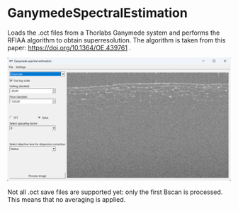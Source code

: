 # GanymedeSpectralEstimation
Loads the .oct files from a Thorlabs Ganymede system and performs the RFIAA algorithm to obtain superresolution. The algorithm is taken from this paper: https://doi.org/10.1364/OE.439761 .

![image](docs/Screenshot.png)

 Not all .oct save files are supported yet: only the first Bscan is processed. This means that no averaging is applied.